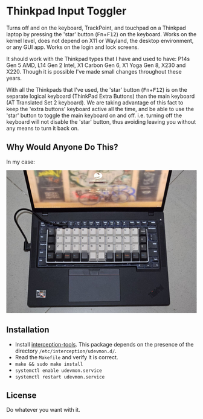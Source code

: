 # Thinkpad Input Toggler

Turns off and on the keyboard, TrackPoint, and touchpad on a Thinkpad laptop by
pressing the 'star' button (<kbd>Fn</kbd>+<kbd>F12</kbd>) on the keyboard. Works
on the kernel level, does not depend on X11 or Wayland, the desktop environment,
or any GUI app. Works on the login and lock screens.

It should work with the Thinkpad types that I have and used to have: P14s Gen 5
AMD, L14 Gen 2 Intel, X1 Carbon Gen 6, X1 Yoga Gen 8, X230 and X220. Though it
is possible I've made small changes throughout these years.

With all the Thinkpads that I've used, the 'star' button
(<kbd>Fn</kbd>+<kbd>F12</kbd>) is on the separate logical keyboard (ThinkPad
Extra Buttons) than the main keyboard (AT Translated Set 2 keyboard). We are
taking advantage of this fact to keep the 'extra buttons' keyboard active all
the time, and be able to use the 'star' button to toggle the main keyboard on
and off. i.e. turning off the keyboard will not disable the 'star' button, thus
avoiding leaving you without any means to turn it back on.

## Why Would Anyone Do This?

In my case:

![Planck keyboard](planck.jpg)

## Installation

* Install [interception-tools](https://gitlab.com/interception/linux/tools).
  This package depends on the presence of the directory
  `/etc/interception/udevmon.d/`.
* Read the `Makefile` and verify it is correct.
* `make && sudo make install`
* `systemctl enable udevmon.service`
* `systemctl restart udevmon.service`

## License

Do whatever you want with it.